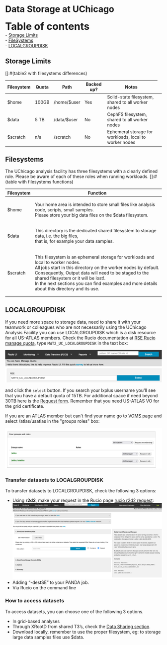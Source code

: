 # Data Storage at UChicago

<font size="6">**Table of contents**</font>
  <br> - [Storage Limits](#storage-limits)
  <br> - [FileSystems](#filesystems)
  <br> - [LOCALGROUPDISK](#localgroupdisk)

<!--+ [-](#-)-->
## Storage Limits
[]:#(table2  with filesystems differences)
<table>
<thead>
<tr>
<th>Filesystem</th>
<th>Quota</th>
<th>Path</th>
<th>Backed up?</th>
<th>Notes</th>
</tr>
</thead>
<tbody>
<tr>
<td>$home</td>
<td>100GB</td>
<td>/home/$user </td>
<td>Yes</td>
<td>Solid-state filesystem, shared to all worker nodes</td>
</tr>
<tr>
<td>$data</td>
<td> 5 TB </td>
<td>/data/$user  </td>
<td>No</td>
<td>CephFS filesystem, shared to all worker nodes</td>
</tr>
<tr>
<td>$scratch</td>
<td>n/a  </td>
<td>/scratch</td>
<td>No </td>
<td>Ephemeral storage for workloads, local to worker nodes</td>
<td>
</tr>
</tbody>
</table>


## Filesystems 

The UChicago analysis facility has three filesystems with a clearly defined role. Please be aware of each of these roles when running workloads. 
[]:#(table with filesystems functions)
<table>
<thead>
<tr>
<th>Filesystem</th>
<th>Function</th>
</tr>
</thead>
<tbody>
<tr>
<td>$home</td>
<td><p>Your home area is intended to store small files like analysis code, scripts, small samples.
<br>Please store your big data files on the $data filesystem. </td></p>
</tr>
<tr>
<td>$data</td>
<td><p>This directory is the dedicated shared filesystem to storage data, i.e. the big files, <br>that is, for example your data samples.</td></p>
</tr>
<tr>
<td>$scratch</td>
<td>
<p>This filesystem is an ephemeral storage for workloads and local to worker nodes.
<br> All jobs start in this directory on the worker nodes by default. 
<br>Consequently, Output data will need to be staged to the shared filesystem or it will be lost!.
<br> In the next sections you can find examples and more details about this directory and its use.
</p>
</tbody>
</table>

## LOCALGROUPDISK
If you need more space to storage data, need to share it with your teamwork or colleagues who are not necessarily using the UChicago Analysis Facility you can use LOCALGROUPDISK which is a disk resource for all US-ATLAS members.
Check the Rucio documentation at [RSE Rucio manage quota](https://rucio-ui.cern.ch/r2d2/manage_quota), type `MWT2_UC_LOCALGROUPDISK` in the text box:

![rse rucio manage quota](uc_rucio_localgroupdisk.png)

and click the `select` button. If you search your lxplus username you'll see that you have a default quota of 15TB. For additional space if need beyond 30TB here is the [Request form]( https://atlas-lgdm.cern.ch/LocalDisk_Usage/USER/RequestFormUsage/).
Remember that you need US-ATLAS VO for the grid certificate.

If you are an ATLAS member but can't find your name go to [VOMS page](https://lcg-voms2.cern.ch:8443/voms/atlas/user/home.action) and select /atlas/usatlas in the "groups roles" box:

![voms groups roles](uc_vo_roles.png)

### Transfer datasets to LOCALGROUPDISK

To transfer datasets to LOCALGROUPDISK, check the following 3 options: 

- Using **r2d2**, make your request in the Rucio page [rucio r2d2 request](https://rucio-ui.cern.ch/r2d2/request):
![rucio r2d2 request](uc_r2d2_request.png)
- Adding “-destSE” to your PANDA job.
- Via Rucio on the command line

### How to access datasets

To access datasets, you can choose one of the following 3 options. 

- In grid-based analyses
- Through XRootD from shared T3’s, check the [Data Sharing section](http://127.0.0.1:8000/doma/DataSharing/).
- Download locally, remember to use the proper filesystem, eg: to storage large data samples files use $data. 


